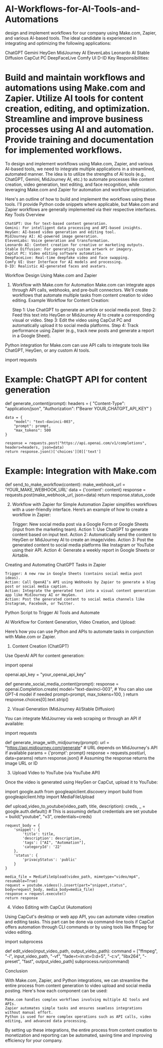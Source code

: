 # AI-Workflows-for-AI-Tools-and-Automations
 design and implement workflows for our company using Make.com, Zapier, and various AI-based tools. The ideal candidate is experienced in integrating and optimizing the following applications:

ChatGPT
Gemini
HeyGen
MidJourney AI
ElevenLabs
Leonardo AI
Stable Diffusion
CapCut PC
DeepFaceLive
Comfy UI
D-ID
Key Responsibilities:

Build and maintain workflows and automations using Make.com and Zapier.
Utilize AI tools for content creation, editing, and optimization.
Streamline and improve business processes using AI and automation.
Provide training and documentation for implemented workflows.
===================
To design and implement workflows using Make.com, Zapier, and various AI-based tools, we need to integrate multiple applications in a streamlined, automated manner. The idea is to utilize the strengths of AI tools (e.g., ChatGPT, Gemini, MidJourney AI, etc.) to automate processes like content creation, video generation, text editing, and face recognition, while leveraging Make.com and Zapier for automation and workflow optimization.

Here's an outline of how to build and implement the workflows using these tools. I'll provide Python code snippets where applicable, but Make.com and Zapier workflows are generally implemented via their respective interfaces.
Key Tools Overview

    ChatGPT: Use for text-based content generation.
    Gemini: For intelligent data processing and API-based insights.
    HeyGen: AI-based video generation and editing tool.
    MidJourney AI: AI-powered image generation.
    ElevenLabs: Voice generation and transformation.
    Leonardo AI: Content creation for creative or marketing outputs.
    Stable Diffusion: For generating custom artwork or imagery.
    CapCut PC: Video editing software automation.
    DeepFaceLive: Real-time deepfake video and face swapping.
    Comfy UI: User Interface for AI models and processing.
    D-ID: Realistic AI-generated faces and avatars.

Workflow Design Using Make.com and Zapier

1. Workflow with Make.com for Automation
Make.com can integrate apps through API calls, webhooks, and pre-built connectors. We'll create workflows that automate multiple tasks from content creation to video editing.
Example Workflow for Content Creation:

    Step 1: Use ChatGPT to generate an article or social media post.
    Step 2: Feed this text into HeyGen or MidJourney AI to create a corresponding visual or video.
    Step 3: Edit the video using CapCut PC and automatically upload it to social media platforms.
    Step 4: Track performance using Zapier (e.g., track new posts and generate a report in a Google Sheet).

Python integration for Make.com can use API calls to integrate tools like ChatGPT, HeyGen, or any custom AI tools.

import requests

# Example: ChatGPT API for content generation
def generate_content(prompt):
    headers = {
        "Content-Type": "application/json",
        "Authorization": f"Bearer YOUR_CHATGPT_API_KEY"
    }

    data = {
        "model": "text-davinci-003",
        "prompt": prompt,
        "max_tokens": 500
    }

    response = requests.post("https://api.openai.com/v1/completions", headers=headers, json=data)
    return response.json()['choices'][0]['text']

# Example: Integration with Make.com
def send_to_make_workflow(content):
    make_webhook_url = 'YOUR_MAKE_WEBHOOK_URL'
    data = {'content': content}
    response = requests.post(make_webhook_url, json=data)
    return response.status_code

2. Workflow with Zapier for Simple Automation
Zapier simplifies workflows with a user-friendly interface. Here’s an example of how to create a workflow in Zapier:

    Trigger: New social media post via a Google Form or Google Sheets (input from the marketing team).
    Action 1: Use ChatGPT to generate content based on input text.
    Action 2: Automatically send the content to HeyGen or MidJourney AI to create an image/video.
    Action 3: Post the generated content to social media platforms like Instagram or YouTube using their API.
    Action 4: Generate a weekly report in Google Sheets or Airtable.

Creating and Automating ChatGPT Tasks in Zapier

    Trigger: A new row in Google Sheets (contains social media post ideas).
    Action: Call OpenAI’s API using Webhooks by Zapier to generate a blog post or social media caption.
    Action: Integrate the generated text into a visual content generation app like MidJourney AI or HeyGen.
    Action: Post the generated content to social media channels like Instagram, Facebook, or Twitter.

Python Script to Trigger AI Tools and Automate

AI Workflow for Content Generation, Video Creation, and Upload:

Here’s how you can use Python and APIs to automate tasks in conjunction with Make.com or Zapier.
1. Content Creation (ChatGPT)

Use OpenAI API for content generation:

import openai

openai.api_key = "your_openai_api_key"

def generate_social_media_content(prompt):
    response = openai.Completion.create(
        model="text-davinci-003",  # You can also use GPT-4 model if needed
        prompt=prompt,
        max_tokens=100,
    )
    return response.choices[0].text.strip()

2. Visual Generation (MidJourney AI/Stable Diffusion)

You can integrate MidJourney via web scraping or through an API if available:

import requests

def generate_image_with_midjourney(prompt):
    url = "https://api.midjourney.com/generate"  # URL depends on MidJourney's API if available
    params = {'prompt': prompt}
    response = requests.post(url, data=params)
    return response.json()  # Assuming the response returns the image URL or ID

3. Upload Video to YouTube (via YouTube API)

Once the video is generated using HeyGen or CapCut, upload it to YouTube:

import google.auth
from googleapiclient.discovery import build
from googleapiclient.http import MediaFileUpload

def upload_video_to_youtube(video_path, title, description):
    creds, _ = google.auth.default()  # This is assuming default credentials are set
    youtube = build("youtube", "v3", credentials=creds)

    request_body = {
        'snippet': {
            'title': title,
            'description': description,
            'tags': ["AI", "Automation"],
            'categoryId': '22'
        },
        'status': {
            'privacyStatus': 'public'
        }
    }

    media_file = MediaFileUpload(video_path, mimetype="video/mp4", resumable=True)
    request = youtube.videos().insert(part="snippet,status", body=request_body, media_body=media_file)
    response = request.execute()
    return response

4. Video Editing with CapCut (Automation)

Using CapCut's desktop or web app API, you can automate video creation and editing tasks. This part can be done via command-line tools if CapCut offers automation through CLI commands or by using tools like ffmpeg for video editing.

import subprocess

def edit_video(input_video_path, output_video_path):
    command = ["ffmpeg", "-i", input_video_path, "-vf", "fade=t=in:st=0:d=5", "-c:v", "libx264", "-preset", "fast", output_video_path]
    subprocess.run(command)

Conclusion

With Make.com, Zapier, and Python integrations, we can streamline the entire process from content generation to video upload and social media posting. Here's how each component can be used:

    Make.com handles complex workflows involving multiple AI tools and APIs.
    Zapier automates simple tasks and ensures seamless integrations without manual effort.
    Python is used for more complex operations such as API calls, video editing, and advanced data processing.

By setting up these integrations, the entire process from content creation to monetization and reporting can be automated, saving time and improving efficiency for your company.
